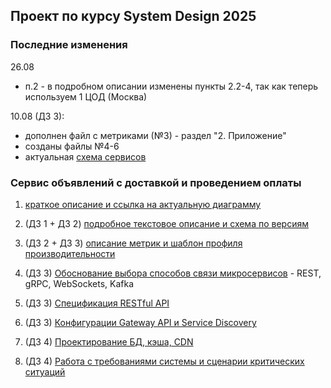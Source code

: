 ## Проект по курсу System Design 2025
### Последние изменения
26.08
- п.2 - в подробном описании изменены пункты 2.2-4, так как теперь используем 1 ЦОД (Москва)

10.08 (ДЗ 3):
- дополнен файл с метриками (№3) - раздел "2. Приложение"
- созданы файлы №4-6
- актуальная [схема сервисов](https://viewer.diagrams.net/?tags=%7B%7D&lightbox=1&highlight=0000ff&edit=_blank&layers=1&nav=1&title=%D1%81%D0%B8%D1%81%D1%82%D0%B5%D0%BC%D0%B0%20%D0%BE%D0%B1%D1%8A%D1%8F%D0%B2%D0%BB%D0%B5%D0%BD%D0%B8%D0%B9%20%D1%81%20%D0%B4%D0%BE%D1%81%D1%82%D0%B0%D0%B2%D0%BA%D0%BE%D0%B9%20%D0%B8%20%D0%BE%D0%BF%D0%BB%D0%B0%D1%82%D0%BE%D0%B9&dark=auto#Uhttps%3A%2F%2Fdrive.google.com%2Fuc%3Fid%3D1ZmRJ5LRRFAmD-se9SyyQ4232OCjZHaLY%26export%3Ddownload) 
### Сервис объявлений с доставкой и проведением оплаты
1. [краткое описание и ссылка на актуальную диаграмму](main-project-system-design.md)
2. (ДЗ 1 + ДЗ 2) [подробное текстовое описание и схема по версиям](details-description.md)
3. (ДЗ 2 + ДЗ 3) [описание метрик и шаблон профиля производительности](metrics-profile-template.md)

4. (ДЗ 3) [Обоснование выбора способов связи микросервисов](network-realisation.md) - REST, gRPC, WebSockets, Kafka
5. (ДЗ 3) [Спецификация RESTful API](restful-spec-order-service.yml) 
6. (ДЗ 3) [Конфигурации Gateway API и Service Discovery](service-discovery-and-gateway.md)
   
7. (ДЗ 4) [Проектирование БД, кэша, CDN](data-base-and-cache-architecture.md)
8. (ДЗ 4) [Работа с требованиями системы и сценарии критических ситуаций](system-requirements-and-scenarios.md)